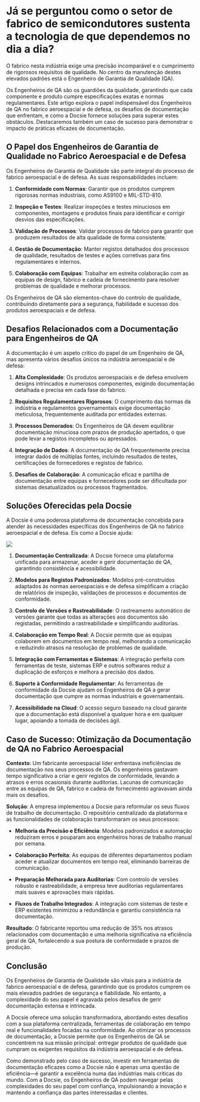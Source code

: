 # Já se perguntou como o setor de fabrico de semicondutores sustenta a tecnologia de que dependemos no dia a dia?

O fabrico nesta indústria exige uma precisão incomparável e o cumprimento de rigorosos requisitos de qualidade. No centro da manutenção destes elevados padrões está o Engenheiro de Garantia de Qualidade (QA).

Os Engenheiros de QA são os guardiões da qualidade, garantindo que cada componente e produto cumpre especificações exatas e normas regulamentares. Este artigo explora o papel indispensável dos Engenheiros de QA no fabrico aeroespacial e de defesa, os desafios de documentação que enfrentam, e como a Docsie fornece soluções para superar estes obstáculos. Destacaremos também um caso de sucesso para demonstrar o impacto de práticas eficazes de documentação.

## O Papel dos Engenheiros de Garantia de Qualidade no Fabrico Aeroespacial e de Defesa

Os Engenheiros de Garantia de Qualidade são parte integral do processo de fabrico aeroespacial e de defesa. As suas responsabilidades incluem:

1. **Conformidade com Normas**: Garantir que os produtos cumprem rigorosas normas industriais, como AS9100 e MIL-STD-810.

2. **Inspeção e Testes**: Realizar inspeções e testes minuciosos em componentes, montagens e produtos finais para identificar e corrigir desvios das especificações.

3. **Validação de Processos**: Validar processos de fabrico para garantir que produzem resultados de alta qualidade de forma consistente.

4. **Gestão de Documentação**: Manter registos detalhados dos processos de qualidade, resultados de testes e ações corretivas para fins regulamentares e internos.

5. **Colaboração com Equipas**: Trabalhar em estreita colaboração com as equipas de design, fabrico e cadeia de fornecimento para resolver problemas de qualidade e melhorar processos.

Os Engenheiros de QA são elementos-chave do controlo de qualidade, contribuindo diretamente para a segurança, fiabilidade e sucesso dos produtos aeroespaciais e de defesa.

## Desafios Relacionados com a Documentação para Engenheiros de QA

A documentação é um aspeto crítico do papel de um Engenheiro de QA, mas apresenta vários desafios únicos na indústria aeroespacial e de defesa:

1. **Alta Complexidade**: Os produtos aeroespaciais e de defesa envolvem designs intrincados e numerosos componentes, exigindo documentação detalhada e precisa em cada fase do fabrico.

2. **Requisitos Regulamentares Rigorosos**: O cumprimento das normas da indústria e regulamentos governamentais exige documentação meticulosa, frequentemente auditada por entidades externas.

3. **Processos Demorados**: Os Engenheiros de QA devem equilibrar documentação minuciosa com prazos de produção apertados, o que pode levar a registos incompletos ou apressados.

4. **Integração de Dados**: A documentação de QA frequentemente precisa integrar dados de múltiplas fontes, incluindo resultados de testes, certificações de fornecedores e registos de fabrico.

5. **Desafios de Colaboração**: A comunicação eficaz e partilha de documentação entre equipas e fornecedores pode ser dificultada por sistemas desatualizados ou processos fragmentados.

## Soluções Oferecidas pela Docsie

A Docsie é uma poderosa plataforma de documentação concebida para atender às necessidades específicas dos Engenheiros de QA no fabrico aeroespacial e de defesa. Eis como a Docsie ajuda:

![](https://cdn.docsie.io/workspace_PxAvC1Uenuc7ad6H3/doc_wn84Jkoc6hIMTO2eE/file_0Bl2iGpd4lf0mcQ9c/image_1e00e3ef-745b-8704-193b-c9a265d17c39.jpg)

1. **Documentação Centralizada**: A Docsie fornece uma plataforma unificada para armazenar, aceder e gerir documentação de QA, garantindo consistência e acessibilidade.

2. **Modelos para Registos Padronizados**: Modelos pré-construídos adaptados às normas aeroespaciais e de defesa simplificam a criação de relatórios de inspeção, validações de processos e documentos de conformidade.

3. **Controlo de Versões e Rastreabilidade**: O rastreamento automático de versões garante que todas as alterações aos documentos são registadas, permitindo a rastreabilidade e simplificando auditorias.

4. **Colaboração em Tempo Real**: A Docsie permite que as equipas colaborem em documentos em tempo real, melhorando a comunicação e reduzindo atrasos na resolução de problemas de qualidade.

5. **Integração com Ferramentas e Sistemas**: A integração perfeita com ferramentas de teste, sistemas ERP e outros softwares reduz a duplicação de esforços e melhora a precisão dos dados.

6. **Suporte à Conformidade Regulamentar**: As ferramentas de conformidade da Docsie ajudam os Engenheiros de QA a gerar documentação que cumpre as normas industriais e governamentais.

7. **Acessibilidade na Cloud**: O acesso seguro baseado na cloud garante que a documentação está disponível a qualquer hora e em qualquer lugar, apoiando a tomada de decisões ágil.

## Caso de Sucesso: Otimização da Documentação de QA no Fabrico Aeroespacial

**Contexto**: Um fabricante aeroespacial líder enfrentava ineficiências de documentação nos seus processos de QA. Os engenheiros gastavam tempo significativo a criar e gerir registos de conformidade, levando a atrasos e erros ocasionais durante auditorias. Lacunas de comunicação entre as equipas de QA, fabrico e cadeia de fornecimento agravavam ainda mais os desafios.

**Solução**: A empresa implementou a Docsie para reformular os seus fluxos de trabalho de documentação. O repositório centralizado da plataforma e as funcionalidades de colaboração transformaram os seus processos:

* **Melhoria da Precisão e Eficiência**: Modelos padronizados e automação reduziram erros e pouparam aos engenheiros horas de trabalho manual por semana.

* **Colaboração Perfeita**: As equipas de diferentes departamentos podiam aceder e atualizar documentos em tempo real, eliminando barreiras de comunicação.

* **Preparação Melhorada para Auditorias**: Com controlo de versões robusto e rastreabilidade, a empresa teve auditorias regulamentares mais suaves e aprovações mais rápidas.

* **Fluxos de Trabalho Integrados**: A integração com sistemas de teste e ERP existentes minimizou a redundância e garantiu consistência na documentação.

**Resultado**: O fabricante reportou uma redução de 35% nos atrasos relacionados com documentação e uma melhoria significativa na eficiência geral de QA, fortalecendo a sua postura de conformidade e prazos de produção.

## Conclusão

Os Engenheiros de Garantia de Qualidade são vitais para a indústria de fabrico aeroespacial e de defesa, garantindo que os produtos cumprem os mais elevados padrões de segurança e fiabilidade. No entanto, a complexidade do seu papel é agravada pelos desafios de gerir documentação extensa e intrincada.

A Docsie oferece uma solução transformadora, abordando estes desafios com a sua plataforma centralizada, ferramentas de colaboração em tempo real e funcionalidades focadas na conformidade. Ao otimizar os processos de documentação, a Docsie permite que os Engenheiros de QA se concentrem na sua missão principal: entregar produtos de qualidade que cumpram os exigentes requisitos da indústria aeroespacial e de defesa.

Como demonstrado pelo caso de sucesso, investir em ferramentas de documentação eficazes como a Docsie não é apenas uma questão de eficiência—é garantir a excelência numa das indústrias mais críticas do mundo. Com a Docsie, os Engenheiros de QA podem navegar pelas complexidades do seu papel com confiança, impulsionando a inovação e mantendo a confiança das partes interessadas e clientes.